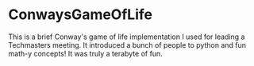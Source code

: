 # ConwaysGameOfLife
This is a brief Conway's game of life implementation I used for leading a Techmasters meeting. It introduced a bunch of people to python and fun math-y concepts! It was truly a terabyte of fun.

